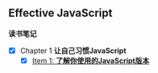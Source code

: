 ## Effective JavaScript

**读书笔记**

+ [x] Chapter 1 **让自己习惯JavaScript**
    - [x] [Item 1: **了解你使用的JavaScript版本**](chapter-1/know-which-javascript-you-are-using.md)
